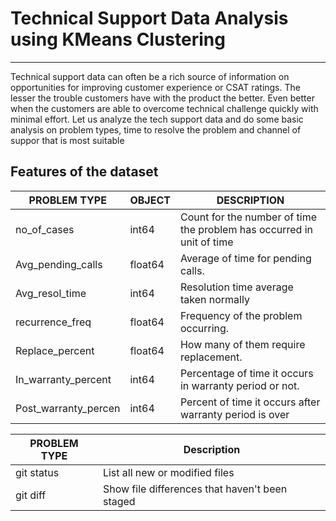 # Technical Support Data Analysis using KMeans Clustering
-----------------------------------
Technical support data can often be a rich source of information on opportunities for improving customer experience or CSAT ratings. The lesser the trouble customers have with the product the better. Even better when the customers are able to overcome technical challenge quickly with minimal effort. Let us analyze the tech support data and do some basic analysis on problem types, time to resolve the problem and channel of suppor that is most suitable

## Features of the dataset

| PROBLEM TYPE | OBJECT | DESCRIPTION |  
| --- | --- | --- |
| no_of_cases | int64 | Count for the number of time the problem has occurred in unit of time |  
| Avg_pending_calls | float64 | Average of time for pending calls. |  
| Avg_resol_time | int64 | Resolution time average taken normally |  
| recurrence_freq | float64 | Frequency of the problem occurring. |  
| Replace_percent | float64 |  How many of them require replacement. |  
| In_warranty_percent | int64 | Percentage of time it occurs in warranty period or not. |  
| Post_warranty_percen | int64 | Percent of time it occurs after warranty period is over |  

| PROBLEM TYPE | Description |
| --- | --- |
| git status | List all new or modified files |  
| git diff | Show file differences that haven't been staged |

